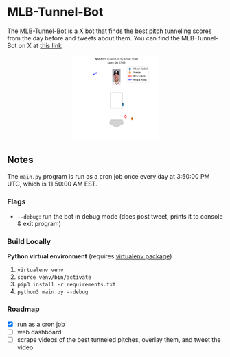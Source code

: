 # MLB-Tunnel-Bot

The MLB-Tunnel-Bot is a X bot that finds the best pitch tunneling scores from the day before and tweets about them. You can find the MLB-Tunnel-Bot on X at [this link](https://twitter.com/MLBTunnelBot)

<div align="center">
  <img src="example_plot.png" width="200" height="200">
</div>

## Notes

The `main.py` program is run as a cron job once every day at 3:50:00 PM UTC, which is 11:50:00 AM EST.

### Flags

- `--debug`: run the bot in debug mode (does post tweet, prints it to console & exit program)

### Build Locally

**Python virtual environment**
  (requires [virtualenv package](https://pypi.org/project/virtualenv/))
  1. `virtualenv venv`
  2. `source venv/bin/activate`
  3. `pip3 install -r requirements.txt`
  4. `python3 main.py --debug`

### Roadmap

- [x] run as a cron job
- [ ] web dashboard
- [ ] scrape videos of the best tunneled pitches, overlay them, and tweet the video
